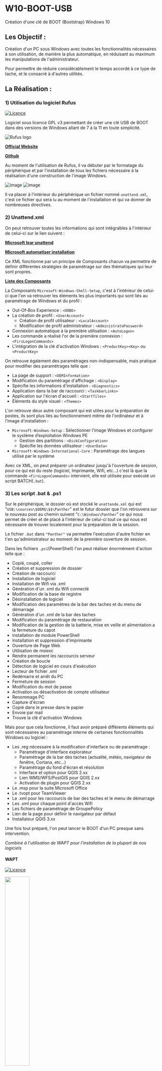 # W10-BOOT-USB
Création d'une clé de BOOT (Bootstrap) Windows 10

## Les Objectif :

Création d'un PC sous Windows avec toutes les fonctionnalités nécessaires à son utilisation, de manière la plus automatique, en réduisant au maximum les manipulations de l'administrateur.

Pour permettre de réduire considérablement le temps accordé à ce type de tache, et le consacré à d'autres utilités.

## La Réalisation : 

### 1) Utilisation du logiciel Rufus
[![Licence](https://img.shields.io/badge/license-GPLv3-blue.svg?style=flat-square&label=License)](https://www.gnu.org/licenses/gpl-3.0.en.html)

Logiciel sous licence GPL v3 permettant de créer une clé USB de BOOT dans des versions de Windows allant de 7 à la 11 en toute simplicité.

 ![Rufus logo](https://raw.githubusercontent.com/pbatard/rufus/master/res/icons/rufus-128.png)
 
[__Official Website__](https://rufus.ie)

[__Github__](https://github.com/pbatard/rufus)

Au moment de l'utilisation de Rufus, il va débuter par le formatage du périphérique et par l'installation de tous les fichiers nécessaire à la réalisation d'une construction de l'image Windows.

![image](https://user-images.githubusercontent.com/120559974/220396662-3d3ffcd4-94fc-42ee-8645-c3169e48f062.png)
![image](https://user-images.githubusercontent.com/120559974/220397172-d73bb805-efb2-4903-aceb-274d6c6fb196.png)

Il va placer à l'intérieur du périphérique un fichier nommé ``unattend.xml``, c'est ce fichier qui sera lu au moment de l'installation et qui va donner de nombreuses directives.
 
### 2) Unattend.xml
On peut retrouver toutes les informations qui sont intégrables à l'intérieur de celui-ci sur le lien suivent :

[__Microsoft lear unattend__](https://learn.microsoft.com/fr-fr/windows-hardware/customize/desktop/unattend/microsoft-windows-shell-setup)

[__Microsoft automatiser installation__](https://learn.microsoft.com/fr-fr/windows-hardware/manufacture/desktop/automate-windows-setup?view=windows-11)

Ce XML fonctionne par un principe de Composants chacun va permettre de définir différentes stratégies de paramétrage sur des thématiques qui leur sont propres.

[__Liste des Composants__](https://learn.microsoft.com/fr-fr/windows-hardware/customize/desktop/unattend/components-b-unattend)

La Composants ``Microsoft-Windows-Shell-Setup``, c'est à l'intérieur de celui-ci que l'on va retrouver les éléments les plus importants qui sont liés au paramétrage de Windows et du profil :
- Out-Of-Box Experience : ``<OOBE>``
- La création de profil : ``<UserAccount>``
  - Création de profil utilisateur : ``<LocalAccount>``
  - Modification de profil administrateur : ``<AdministratoPassword>``
- Connexion automatique à la première utilisation : ``<AutoLogon>``
- Les commande a réalisé l'or de la première connexion : ``<FirsLogonCommands>``
- L'intégration de la clé d'activation Windows : ``<ProductKey><Key>`` ou ``<ProductKey>``
  
On retrouve également des paramétrages non-indispensable, mais pratique pour modifier des paramétrages telle que :
- La page de support : ``<OEMInformation>``
- Modification du paramétrage d'affichage : ``<Display>``
- Spécifie les informations d'installation : ``<Diagnostics>``
- Application dans la bar de raccourci : ``<TaskbarLinks>``
- Application sur l'écran d'accueil : ``<StartTiles>``
- Éléments du style visuel : ``<Themes>``

L'on retrouve deux autre composant qui est utiles pour la préparation de postes, ils sont plus liés au fonctionnement même de l'ordinateur et à l'image d'installation :
- ``Microsoft-Windows-Setup`` : Sélectionner l’image Windows et configurer le système d’exploitation Windows PE
  - Gestion des partitions : ``<DickConfiguration>``
  - Spécifie les données utilisateur : ``<UserData>``
- ``Microsoft-Windows-International-Core`` : Paramétrage des langues utilisé par le système

Avec ce XML, on peut préparer un ordinateur jusqu'à l'ouverture de session, pour ce qui est du reste (logiciel, Imprimante, Wifi, etc...) c'est là que la commande ``<FirsLogonCommands>`` intervient, elle est utilisée pour exécuté un script BATCH(``.bat``).

### 3) Les script .bat & .ps1
Sur le périphérique, le dossier où est stocké le ``unattende.xml`` qui est "``USB:\sources\$OEM$\$$\Panther``" est le futur dossier que l'on retrouvera sur le nouveau post au chemin suivent "``C:\Windows\Panther``" ce qui nous permet de créer et de placé à l'intérieur de celui-ci tout ce qui nous est nécessaire de trouver localement pour la préparation de la session.

Le fichier ``.bat`` dans ``"Panther"`` va permettre l'exécution d'autre fichier en t'en qu'administrateur au moment de la première ouverture de session.

Dans les fichiers ``.ps1``(PowerShell) l'on peut réaliser énormément d'action telle que :

- Copié, coupé, coller
- Création et suppression de dossier
- Création de raccourci
- Installation de logiciel
- Installation de Wifi via .xml
- Génération d'un .xml du Wifi connecté
- Modification de la base de registre
- Désinstallation de logiciel
- Modification des paramètres de la bar des taches et du menu de démarrage
- Génération d'un .xml de la bar des taches
- Modification du paramétrage de restauration
- Modification de la gestion de la batterie, mise en veille et alimentation a la fermeture du capot
- installation de module PowerShell
- Installation et suppression d'imprimante
- Ouverture de Page Web
- Utilisation de msiexc
- Rendre permanent les raccourcis serveur
- Création de boucle
- Détection de logiciel en cours d'exécution
- Lecteur de fichier .xml
- Redémarre et arrêt du PC
- Fermeture de session
- Modification du mot de passe
- Activation ou désactivation de compte utilisateur
- Renommage PC
- Capture d'écran
- Copié dans le presse dans le papier
- Envoie par mail
- Trouve la clé d'activation Windows

Mais pour que cela fonctionne, il faut avoir préparé différents éléments qui sont nécessaires au paramétrage interne de certaines fonctionnalités Windows ou logiciel :

- Les .reg nécessaire à la modification d'interface ou de paramétrage :
  - Paramétrage d'interface explorateur
  - Paramétrage de la bar des taches (actualité, météo, navigateur de fenêtre, Cortana, etc...)
  - Paramétrage du fond d'écran et résolution
  - Interface et option pour QGIS 2.xx
  - Lien WMS/WFS/PostGIS pour QGIS 2.xx
  - Activation de plugin pour QGIS 2.xx
- Le .msp pour la suite Microsoft Office
- Le .tvopt pour TeamViewer
- Le .xml pour les raccourcis de bar des taches et le menu de démarrage
- Les .xml pour chaque point d'accès Wifi
- Les fichiers de paramétrage de GroupePolicy
- Lien de la page pour définir le navigateur par défaut
- Installateur QGIS 3.xx

Une fois tout préparé, l'on peut lancer le BOOT d'un PC presque sans intervention.

<i> *Combiné à l'utilisation de WAPT pour l'installation de la plupart de nos logiciels* </i>

#### WAPT
[![Licence](https://img.shields.io/badge/License-Licence%20propri%C3%A9taire-red?style=flat-square&label=License)](https://www.gnu.org/philosophy/categories.html#ProprietarySoftware)

<img src=https://user-images.githubusercontent.com/120559974/220587385-b290301e-8da7-4616-bf8a-185ef3fe3dc7.png width="40%" height="40%">

[__Official Website__](https://www.tranquil.it/gerer-parc-informatique/decouvrir-wapt/)

WAPT est un logiciel qui permet de réaliser la création de paquets affins, d'effectuer des installation et mise à jour de logiciel de marnière simple, silencieuse et automatique sur l'intégralité d'un parc informatique sans besoin d'intervention physique, pour se faire le logiciel fonctionne de la marnière suivante :

![fonctionnement_wapt](https://user-images.githubusercontent.com/120559974/220595018-62692b72-8433-4e61-b837-4a330638974e.png)


WAPT Self Service est une interface graphique qui permet de simplement et de marnière intuitive effectuée :
 - installation, mise à jour et désinstallation
 - Création de paquet
 - Recherche et filtrage des postes

<i> Interface de gestion des postes </i>

<img src=https://user-images.githubusercontent.com/120559974/220622165-4867864c-9d3b-4ca8-aecf-9586e93761b5.png width="40%" height="40%">

La mise à disposition d'un store de logiciels dans WAPT Self Service permet de facilité la création de paquet avec une bibliothèque de logiciel qui est mise à disposition.

<i>Bibliothèque de logiciel</i>

<img src=https://user-images.githubusercontent.com/120559974/220603306-c29d9fa8-497f-4e1a-8625-651aee0c12e8.png alt="Bibliothèque de logiciel" width="40%" height="40%">
 
<i> Interface des paquets </i>

<img src=https://user-images.githubusercontent.com/120559974/220622169-6e3f4f23-cdad-44cb-85cf-a482e0b3d3cf.png width="40%" height="40%">

<i> Interface des paquets du poste </i> 

<img src=https://user-images.githubusercontent.com/120559974/220622173-537f152d-96f3-43d4-af3e-e1f6b89e2d18.png width="40%" height="40%">

### 4) Générateur unattend.xml
Pour simplifier les différentes manipulations de unattend.xml l'on peut créer sous différents formats un GUI, mon générateur de .xml est au format PowerShell.

![image](https://user-images.githubusercontent.com/120559974/220123026-aa2b7ddb-e11b-4172-b84e-c16752ad7bbc.png)

[__Mon Unattend GUI__](https://github.com/tlaveille-CENRA/W10-BOOT-USB/tree/main/Panther/InstalCustome/Unattend)

## L'utilisation :

 1) Crée le fichier unattend.xml
 2) Placez la clé dans le PC à BOOT
 3) Ouvrir le menu de BOOT du BIOS et lancé avec le périphérique
 4) Acceptez les conditions d'utilisation de Windows
 5) Choix du formatage avancé
 6) Supprimez toutes les anciennes partitions
 7) BOOT sur une partition libre
 8) Attendre la fin de l'installation complète du PC

## Les axes futurs

Testé l'utilisation de ``imgmgr.exe``("Windows System Image Manager"), un outil du "Assessment and Deployment Kit" peut potentiellement permettre de faciliter 
la création d'un XML et de testé la validité de celui-ci.

[__Windows System Image Manager__](https://learn.microsoft.com/fr-fr/windows-hardware/customize/desktop/wsim/windows-system-image-manager-technical-reference)

Exploré les changements de Windows 10 à Windows 11, du unattend et des scripts PowerShell.

*Attention, fin en 2025 des mises à jour de sécurité pour Windows 10*

# Fin
